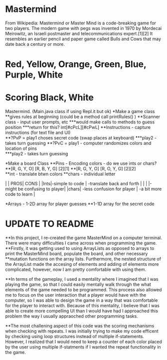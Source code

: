 # Mastermind

From Wikipedia: Mastermind or Master Mind is a code-breaking game for two players. The modern game with pegs was invented in 1970 by Mordecai Meirowitz, an Israeli postmaster and telecommunications expert.[1][2] It resembles an earlier pencil and paper game called Bulls and Cows that may date back a century or more.

# Red, Yellow, Orange, Green, Blue, Purple, White
# Scoring Black, White

Mastermind.  (Main.java class if using Repl.it but ok)
*Make a game class
**gives rules at beginning (could be a method call printRules() )
**Scanner class - input user prompts, etc
***would make calls to methods to guess position
***return for this? int[#cPcL][#cPwL]
**Instructions - capture instructions (for text file and UI)\
**?PvP = play1 choses secret code (swap places at keyboard)
***play2 - takes turn guessing
**?PvC	= play1 - computer randomizes colors and location of pins				
***play2 - takes turn guessing
		
*Make a board Class
**Pins - Encoding colors - do we use ints or chars?
**[R, G, Y, O]   [R, B, Y, G]  [2][1]
**[R, G, Y, O]   [R, O, Y, G]  [2][2]   
**int - translate btwn colors
**chars - individual letter

|  | PROS| CONS |
|Ints|-simple to code | -translate back and forth |
|   |		     |-might be confusing to player|
|chars| -less confusion for player | -a bit more code to learn |	 

*Arrays - 1-2D array for player guesses
	**1-1D array for the secret code
	
	
	
# UPDATE TO README
**In this project, I re-created the game MasterMind on a computer terminal. There were many difficulties I came across when programming the game. **Firstly, it was getting used to using ArrayLists as opposed to arrays to print the MasterMind board, populate the board, and other necessary 
**mutation functions on the array lists. Furthermore, the nested structure of the ArrayList made the accesing of elements and adding of elements more complicated, however, now I am pretty comfortable with using them. 

**In terms of the gameplay, I used a mentality where I imagined that I was playing the game, so that I could easily mentally walk through the what elements of the game needed to be programmed. This process also allowed me to focus on the user interaction that a player would have with the computer, so I was able to design the game in a way that was comfortable for the player to interact with. Because of this mentality, I believe that I was able to create more compelling UI than I would have had I approached this problem the way I usually appraoched other programming tasks.

**The most challening aspect of this code was the scoring mechanisms when checking with repeats. I was initially trying to make my code efficent by checking using loop structures instead of multiple if-statements. However, I realized that I would need to keep a counter of each color placed by the user using multiple if-statments if I wanted the repeat functionality in the game.

